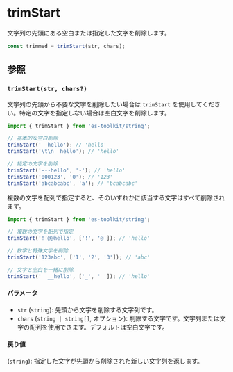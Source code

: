 # trimStart

文字列の先頭にある空白または指定した文字を削除します。

```typescript
const trimmed = trimStart(str, chars);
```

## 参照

### `trimStart(str, chars?)`

文字列の先頭から不要な文字を削除したい場合は `trimStart` を使用してください。特定の文字を指定しない場合は空白文字を削除します。

```typescript
import { trimStart } from 'es-toolkit/string';

// 基本的な空白削除
trimStart('  hello'); // 'hello'
trimStart('\t\n  hello'); // 'hello'

// 特定の文字を削除
trimStart('---hello', '-'); // 'hello'
trimStart('000123', '0'); // '123'
trimStart('abcabcabc', 'a'); // 'bcabcabc'
```

複数の文字を配列で指定すると、そのいずれかに該当する文字はすべて削除されます。

```typescript
import { trimStart } from 'es-toolkit/string';

// 複数の文字を配列で指定
trimStart('!!@@hello', ['!', '@']); // 'hello'

// 数字と特殊文字を削除
trimStart('123abc', ['1', '2', '3']); // 'abc'

// 文字と空白を一緒に削除
trimStart('  __hello', ['_', ' ']); // 'hello'
```

#### パラメータ

- `str` (`string`): 先頭から文字を削除する文字列です。
- `chars` (`string | string[]`, オプション): 削除する文字です。文字列または文字の配列を使用できます。デフォルトは空白文字です。

#### 戻り値

(`string`): 指定した文字が先頭から削除された新しい文字列を返します。
